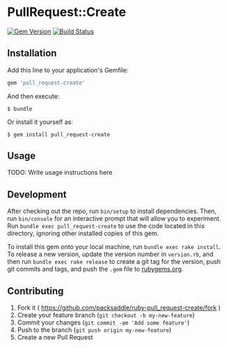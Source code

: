 # PullRequest::Create

[![Gem Version](http://img.shields.io/gem/v/pull_request-create.svg?style=flat)](http://badge.fury.io/rb/pull_request-create)
[![Build Status](http://img.shields.io/travis/packsaddle/ruby-pull_request-create/master.svg?style=flat)](https://travis-ci.org/packsaddle/ruby-pull_request-create)

## Installation

Add this line to your application's Gemfile:

```ruby
gem 'pull_request-create'
```

And then execute:

    $ bundle

Or install it yourself as:

    $ gem install pull_request-create

## Usage

TODO: Write usage instructions here

## Development

After checking out the repo, run `bin/setup` to install dependencies. Then, run `bin/console` for an interactive prompt that will allow you to experiment. Run `bundle exec pull_request-create` to use the code located in this directory, ignoring other installed copies of this gem.

To install this gem onto your local machine, run `bundle exec rake install`. To release a new version, update the version number in `version.rb`, and then run `bundle exec rake release` to create a git tag for the version, push git commits and tags, and push the `.gem` file to [rubygems.org](https://rubygems.org).

## Contributing

1. Fork it ( https://github.com/packsaddle/ruby-pull_request-create/fork )
2. Create your feature branch (`git checkout -b my-new-feature`)
3. Commit your changes (`git commit -am 'Add some feature'`)
4. Push to the branch (`git push origin my-new-feature`)
5. Create a new Pull Request
